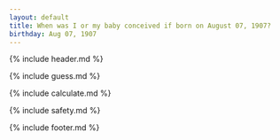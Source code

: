 ```yaml
---
layout: default
title: When was I or my baby conceived if born on August 07, 1907?
birthday: Aug 07, 1907
---
```


{% include header.md %}

{% include guess.md %}

{% include calculate.md %}

{% include safety.md %}

{% include footer.md %}



